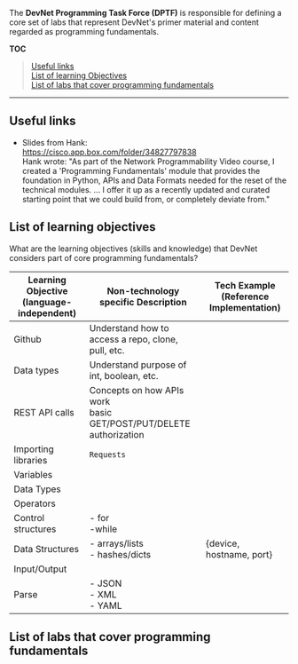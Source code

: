 The **DevNet Programming Task Force (DPTF)** is responsible for defining a core set of labs that represent DevNet's primer material and content regarded as programming fundamentals.

**TOC<br>**
  >  [Useful links](#useful-links)<br>
  [List of learning Objectives](#list-of-learning-objectives)<br>
  [List of labs that cover programming fundamentals](#list-of-labs-that-cover-programming-fundamentals)<br>

***

## Useful links

  - Slides from Hank:<br>
    https://cisco.app.box.com/folder/34827797838<br>
    Hank wrote: "As part of the Network Programmability Video course, I created a 'Programming Fundamentals' module that provides the foundation in Python, APIs and Data Formats needed for the reset of the technical modules. ... I offer it up as a recently updated and curated starting point that we could build from, or completely deviate from."


## List of learning objectives

What are the learning objectives (skills and knowledge) that DevNet considers part of core programming fundamentals?

| Learning Objective (language-independent) | Non-technology specific Description  | Tech Example (Reference Implementation) |
| ------------------ | --------------------- | ---- |
| Github             | Understand how to access a repo, clone, pull, etc. |   |
| Data types         | Understand purpose of int, boolean, etc. |   |
| REST API calls     | Concepts on how APIs work<br>basic GET/POST/PUT/DELETE <br> authorization|   |
| Importing libraries | `Requests`  |   |
| Variables|   |   |
|  Data Types |   |   |
| Operators  |   |   |
| Control structures  |  - for<br>  -while   |   |
| Data Structures  |   - arrays/lists<br>  - hashes/dicts |   {device, hostname, port}  |
| Input/Output  |   |   |
| Parse  |  - JSON<br>  - XML <br>  -  YAML |   |





## List of labs that cover programming fundamentals


